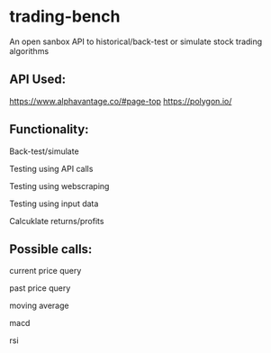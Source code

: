 # trading-bench
An open sanbox API to historical/back-test or simulate stock trading algorithms

## API Used:
https://www.alphavantage.co/#page-top
https://polygon.io/

## Functionality:
Back-test/simulate

Testing using API calls

Testing using webscraping

Testing using input data

Calcuklate returns/profits

## Possible calls:
current price query

past price query


moving average

macd

rsi
